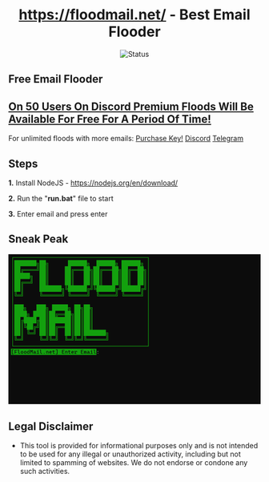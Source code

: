 <div align="center">

# https://floodmail.net/ - Best Email Flooder
![Status](https://img.shields.io/badge/status-working-lime)

</div>

## Free Email Flooder
## <a href="https://discord.gg/SeSUvHd7HZ">On 50 Users On Discord Premium Floods Will Be Available For Free For A Period Of Time!</a>
For unlimited floods with more emails: <a href="https://floodmail.net/purchase">Purchase Key!</a>
<a href="https://discord.gg/fy37kQNr38" target="_blank">Discord</a>
<a href="https://t.me/floodmail" target="_blank">Telegram</a>

## Steps
  **1.** Install NodeJS - https://nodejs.org/en/download/
 
  **2.** Run the "**run.bat**" file to start

  **3.** Enter email and press enter

## Sneak Peak
<img src="https://github.com/Petey1337/Email-Spammer/blob/main/floodmail.png?raw=true">

## Legal Disclaimer
* This tool is provided for informational purposes only and is not intended to be used for any illegal or unauthorized activity, including but not limited to spamming of websites. We do not endorse or condone any such activities.
